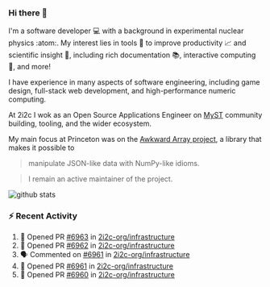 ### Hi there 👋 

I'm a software developer 💻 with a background in experimental nuclear physics :atom:. My interest lies in tools :wrench: to improve productivity :chart_with_upwards_trend: and scientific insight :telescope:, including rich documentation 📚, interactive computing 🧮, and more! 

I have experience in many aspects of software engineering, including game design, full-stack web development, and high-performance numeric computing. 

At 2i2c I wok as an Open Source Applications Engineer on [MyST](https://github.com/jupyter-book/mystmd) community building, tooling, and the wider ecosystem. 

My main focus at Princeton was on the [Awkward Array project](awkward-array.org/), a library that makes it possible to 
> manipulate JSON-like data with NumPy-like idioms.

> I remain an active maintainer of the project. 

![github stats](https://github-readme-stats.vercel.app/api?username=agoose77&show_icons=true&hide_rank=true&hide_title=true&bg_color=30,e76445,904e95&text_color=efe3ec&icon_color=efe3ec)
<!--
**agoose77/agoose77** is a ✨ _special_ ✨ repository because its `README.md` (this file) appears on your GitHub profile.

Here are some ideas to get you started:

- 🔭 I’m currently working on ...
- 🌱 I’m currently learning ...
- 👯 I’m looking to collaborate on ...
- 🤔 I’m looking for help with ...
- 💬 Ask me about ...
- 📫 How to reach me: ...
- 😄 Pronouns: ...
- ⚡ Fun fact: ...
-->

### :zap: Recent Activity

<!--START_SECTION:activity-->
1. 💪 Opened PR [#6963](undefined) in [2i2c-org/infrastructure](https://github.com/2i2c-org/infrastructure)
2. 💪 Opened PR [#6962](undefined) in [2i2c-org/infrastructure](https://github.com/2i2c-org/infrastructure)
3. 🗣 Commented on [#6961](https://github.com/2i2c-org/infrastructure/pull/6961#issuecomment-3412537127) in [2i2c-org/infrastructure](https://github.com/2i2c-org/infrastructure)
4. 💪 Opened PR [#6961](undefined) in [2i2c-org/infrastructure](https://github.com/2i2c-org/infrastructure)
5. 💪 Opened PR [#6960](undefined) in [2i2c-org/infrastructure](https://github.com/2i2c-org/infrastructure)
<!--END_SECTION:activity-->
